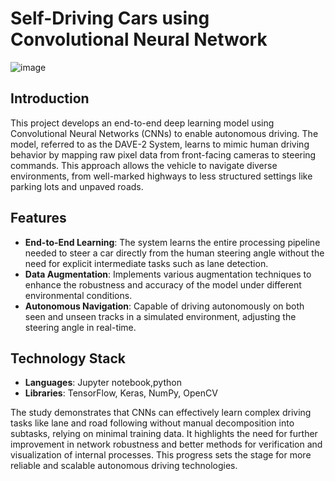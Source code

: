 # Self-Driving Cars using Convolutional Neural Network

![image](https://github.com/user-attachments/assets/c80a0035-2c54-4ade-9d75-85e6f26b15b0)


## Introduction
This project develops an end-to-end deep learning model using Convolutional Neural Networks (CNNs) to enable autonomous driving. The model, referred to as the DAVE-2 System, learns to mimic human driving behavior by mapping raw pixel data from front-facing cameras to steering commands. This approach allows the vehicle to navigate diverse environments, from well-marked highways to less structured settings like parking lots and unpaved roads.

## Features
- **End-to-End Learning**: The system learns the entire processing pipeline needed to steer a car directly from the human steering angle without the need for explicit intermediate tasks such as lane detection.
- **Data Augmentation**: Implements various augmentation techniques to enhance the robustness and accuracy of the model under different environmental conditions.
- **Autonomous Navigation**: Capable of driving autonomously on both seen and unseen tracks in a simulated environment, adjusting the steering angle in real-time.

## Technology Stack
- **Languages**: Jupyter notebook,python
- **Libraries**: TensorFlow, Keras, NumPy, OpenCV

The study demonstrates that CNNs can effectively learn complex driving tasks like lane and road following without manual decomposition into subtasks, relying on minimal training data. It highlights the need for further improvement in network robustness and better methods for verification and visualization of internal processes. This progress sets the stage for more reliable and scalable autonomous driving technologies.
